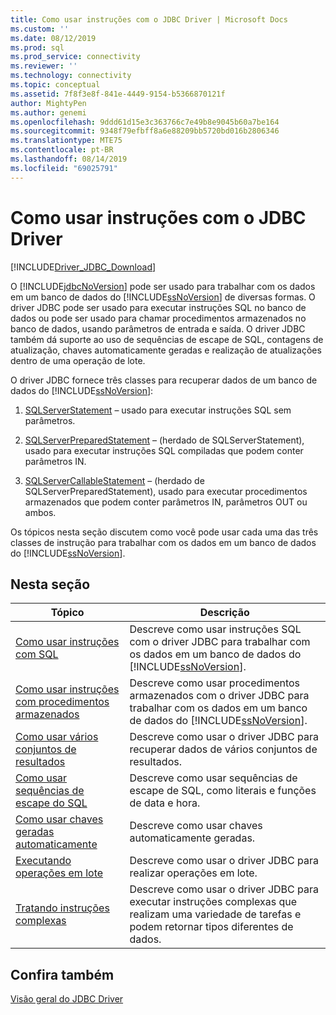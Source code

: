 ```yaml
---
title: Como usar instruções com o JDBC Driver | Microsoft Docs
ms.custom: ''
ms.date: 08/12/2019
ms.prod: sql
ms.prod_service: connectivity
ms.reviewer: ''
ms.technology: connectivity
ms.topic: conceptual
ms.assetid: 7f8f3e8f-841e-4449-9154-b5366870121f
author: MightyPen
ms.author: genemi
ms.openlocfilehash: 9ddd61d15e3c363766c7e49b8e9045b60a7be164
ms.sourcegitcommit: 9348f79efbff8a6e88209bb5720bd016b2806346
ms.translationtype: MTE75
ms.contentlocale: pt-BR
ms.lasthandoff: 08/14/2019
ms.locfileid: "69025791"
---
```

# <a name="using-statements-with-the-jdbc-driver"></a>Como usar instruções com o JDBC Driver

[!INCLUDE[Driver_JDBC_Download](../../includes/driver_jdbc_download.md)]

O [!INCLUDE[jdbcNoVersion](../../includes/jdbcnoversion_md.md)] pode ser usado para trabalhar com os dados em um banco de dados do [!INCLUDE[ssNoVersion](../../includes/ssnoversion-md.md)] de diversas formas. O driver JDBC pode ser usado para executar instruções SQL no banco de dados ou pode ser usado para chamar procedimentos armazenados no banco de dados, usando parâmetros de entrada e saída. O driver JDBC também dá suporte ao uso de sequências de escape de SQL, contagens de atualização, chaves automaticamente geradas e realização de atualizações dentro de uma operação de lote.  
  
O driver JDBC fornece três classes para recuperar dados de um banco de dados do [!INCLUDE[ssNoVersion](../../includes/ssnoversion-md.md)]:  
  
1. [SQLServerStatement](../../connect/jdbc/reference/sqlserverstatement-class.md) – usado para executar instruções SQL sem parâmetros.  
  
2. [SQLServerPreparedStatement](../../connect/jdbc/reference/sqlserverpreparedstatement-class.md) – (herdado de SQLServerStatement), usado para executar instruções SQL compiladas que podem conter parâmetros IN.  
  
3. [SQLServerCallableStatement](../../connect/jdbc/reference/sqlservercallablestatement-class.md) – (herdado de SQLServerPreparedStatement), usado para executar procedimentos armazenados que podem conter parâmetros IN, parâmetros OUT ou ambos.  
  
 Os tópicos nesta seção discutem como você pode usar cada uma das três classes de instrução para trabalhar com os dados em um banco de dados do [!INCLUDE[ssNoVersion](../../includes/ssnoversion-md.md)].  
  
## <a name="in-this-section"></a>Nesta seção  

| Tópico                                                                                                    | Descrição                                                                                                                                            |
| -------------------------------------------------------------------------------------------------------- | ------------------------------------------------------------------------------------------------------------------------------------------------------ |
| [Como usar instruções com SQL](../../connect/jdbc/using-statements-with-sql.md)                             | Descreve como usar instruções SQL com o driver JDBC para trabalhar com os dados em um banco de dados do [!INCLUDE[ssNoVersion](../../includes/ssnoversion-md.md)].    |
| [Como usar instruções com procedimentos armazenados](../../connect/jdbc/using-statements-with-stored-procedures.md) | Descreve como usar procedimentos armazenados com o driver JDBC para trabalhar com os dados em um banco de dados do [!INCLUDE[ssNoVersion](../../includes/ssnoversion-md.md)]. |
| [Como usar vários conjuntos de resultados](../../connect/jdbc/using-multiple-result-sets.md)                           | Descreve como usar o driver JDBC para recuperar dados de vários conjuntos de resultados.                                                                       |
| [Como usar sequências de escape do SQL](../../connect/jdbc/using-sql-escape-sequences.md)                           | Descreve como usar sequências de escape de SQL, como literais e funções de data e hora.                                                               |
| [Como usar chaves geradas automaticamente](../../connect/jdbc/using-auto-generated-keys.md)                             | Descreve como usar chaves automaticamente geradas.                                                                                                     |
| [Executando operações em lote](../../connect/jdbc/performing-batch-operations.md)                         | Descreve como usar o driver JDBC para realizar operações em lote.                                                                                      |
| [Tratando instruções complexas](../../connect/jdbc/handling-complex-statements.md)                         | Descreve como usar o driver JDBC para executar instruções complexas que realizam uma variedade de tarefas e podem retornar tipos diferentes de dados.               |
  
## <a name="see-also"></a>Confira também

[Visão geral do JDBC Driver](../../connect/jdbc/overview-of-the-jdbc-driver.md)  
